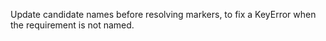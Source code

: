 Update candidate names before resolving markers, to fix a KeyError when the requirement is not named.

